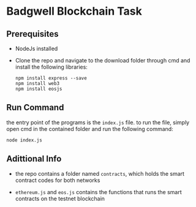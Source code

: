 # Badgwell Blockchain Task

## Prerequisites

- NodeJs installed

- Clone the repo and navigate to the download folder through cmd and install the following libraries:

  ```
  npm install express --save
  npm install web3
  npm install eosjs
  ```
  
## Run Command

the entry point of the programs is the ``` index.js ``` file. to run the file, simply open cmd in the contained folder and run the following command:

```
node index.js
```

## Adittional Info

- the repo contains a folder named ``` contracts ```, which holds the smart contract codes for both networks

- ``` ethereum.js ``` and ``` eos.js ``` contains the functions that runs the smart contracts on the testnet blockchain
